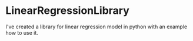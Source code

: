 # LinearRegressionLibrary
I've created a library for linear regression model in python with an example how to use it.
